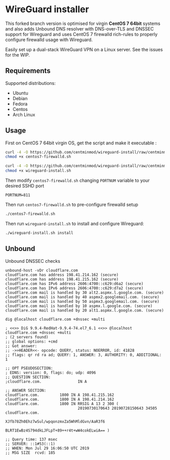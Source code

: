 # WireGuard installer

This forked branch version is optimised for virgin **CentOS 7 64bit** systems and also adds Unbound DNS resolver with DNS-over-TLS and DNSSEC support for Wireguard and uses CentOS 7 firewalld rich-rules to properly configure firewalld usage with Wireguard.

Easily set up a dual-stack WireGuard VPN on a Linux server. See the issues for the WIP.

## Requirements

Supported distributions:

- Ubuntu
- Debian
- Fedora
- Centos
- Arch Linux

## Usage

First on CentOS 7 64bit virgin OS, get the script and make it executable :

```bash
curl -4 -O https://github.com/centminmod/wireguard-install/raw/centminmod/firewalld/centos7-firewalld.sh
chmod +x centos7-firewalld.sh

curl -4 -O https://github.com/centminmod/wireguard-install/raw/centminmod/wireguard-install.sh
chmod +x wireguard-install.sh
```

Then modify `centos7-firewalld.sh` changing `PORTNUM` variable to your desired SSHD port

```
PORTNUM=811
```

Then run `centos7-firewalld.sh` to pre-configure firewalld setup

```sh
./centos7-firewalld.sh
```

Then run `wireguard-install.sh` to install and configure Wireguard:

```sh
./wireguard-install.sh install
```

## Unbound

Unbound DNSSEC checks

```
unbound-host -vDr cloudflare.com
cloudflare.com has address 198.41.214.162 (secure)
cloudflare.com has address 198.41.215.162 (secure)
cloudflare.com has IPv6 address 2606:4700::c629:d6a2 (secure)
cloudflare.com has IPv6 address 2606:4700::c629:d7a2 (secure)
cloudflare.com mail is handled by 30 alt2.aspmx.l.google.com. (secure)
cloudflare.com mail is handled by 40 aspmx2.googlemail.com. (secure)
cloudflare.com mail is handled by 50 aspmx3.googlemail.com. (secure)
cloudflare.com mail is handled by 10 aspmx.l.google.com. (secure)
cloudflare.com mail is handled by 20 alt1.aspmx.l.google.com. (secure)
```

```
dig @localhost cloudflare.com +dnssec +multi          

; <<>> DiG 9.9.4-RedHat-9.9.4-74.el7_6.1 <<>> @localhost cloudflare.com +dnssec +multi
; (2 servers found)
;; global options: +cmd
;; Got answer:
;; ->>HEADER<<- opcode: QUERY, status: NOERROR, id: 41828
;; flags: qr rd ra ad; QUERY: 1, ANSWER: 3, AUTHORITY: 0, ADDITIONAL: 1

;; OPT PSEUDOSECTION:
; EDNS: version: 0, flags: do; udp: 4096
;; QUESTION SECTION:
;cloudflare.com.                IN A

;; ANSWER SECTION:
cloudflare.com.         1800 IN A 198.41.215.162
cloudflare.com.         1800 IN A 198.41.214.162
cloudflare.com.         1800 IN RRSIG A 13 2 300 (
                                20190730170643 20190728150643 34505 cloudflare.com.
                                XJfb78Zh0Ehz7wSul/wpqonzmxZa5WhMldGvn/AaR3f6
                                BLRT1EwBz4S794dkLJFLpT+89++r4t+wW4cokELwiA== )

;; Query time: 137 msec
;; SERVER: ::1#53(::1)
;; WHEN: Mon Jul 29 16:06:50 UTC 2019
;; MSG SIZE  rcvd: 185
```